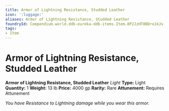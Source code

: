 ```yaml
---
title: Armor of Lightning Resistance, Studded Leather
icon: ':luggage:'
aliases: Armor of Lightning Resistance, Studded Leather
foundryId: Compendium.world.ddb-eureka-ddb-items.Item.8P2JzHT8BDro1kJv
tags:
- Item
---
```


# Armor of Lightning Resistance, Studded Leather

**Armor of Lightning Resistance, Studded Leather**
_Light_
**Type:** Light
**Quantity:** 1
**Weight:** 13 lb
**Price:** 4000 gp
**Rarity:** Rare
**Attunement:** Requires Attunement

*You have Resistance to Lightning damage while you wear this armor.*